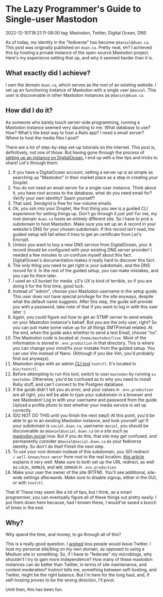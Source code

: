 # The Lazy Programmer's Guide to Single-user Mastodon
2022-12-10T18:21:11-08:00
tag: Mastodon, Twitter, Digital Ocean, DNS

As of today, my identity in the "fediverse" has become `@daniel@duan.ca`. This post was originally published
on `duan.ca`. Pretty neat, eh? I achieved this by hosting a private instance of the open-source Mastodon
project. Here's my experience setting that up, and why it seemed harder than it is.

## What exactly did I achieve?

I own the domain `duan.ca`, which serves as the root of an existing website. I set up an functioning
instance of Mastodon with a single user `@daniel`. This user is discoverable in other Mastodon instances as
`@daniel@duan.ca`.

## How did I do it?

As someone who barely touch server-side programming, running a Mastodon instance seemed very daunting to me.
What database to use? How? What's the best way to host a Rails app? I need a email server? Where to host the
media files I post?

There are a lot of step-by-step set-up tutorials on the internet. This post is, definitively, not one of
those. But having gone through the process of [setting up an instance on DigitalOcean][], I end up with a few
tips and tricks to share! Let's through them:

1. If you have a DigitalOcean account, setting a server up is as simple as searching up "Mastodon" in their
   market place as a step in creating your Droplet.
2. You _do not_ need an email server for a single-user instance. Think about it, you have root access to the
   database, what do you need email for? Verify your own identity? Spam yourself?
3. That said, Sendgrid is free for low-volume emails.
4. Ok, you ssh into your Droplet, the first thing you see is a guided CLI experience for setting things up.
   Don't go through it just yet! For me, my root domain `duan.ca` hosts an entirely different site. So I have
   to pick a subdomain to host Mastodon. Make sure you set up an A record in your website's DNS for your
   chosen subdomain. If this record isn't read, the guided setup will fail when it tries to get an certificate
   from Let's Encrypt.
5. Unless you want to buy a new DNS service from DigitalOcean, your A record should be configured with your
   existing DNS server provider! I needed a few minutes to un-confuse myself about this fact. DigitalOcean's
   documentation makes it really hard to discover this fact.
6. The only thing you need to get right is your subdomain, and the DNS record for it. In the rest of the
   guided setup, you can make mistakes, and you can fix them later.
7. I used an s3 bucket for media. s3's UX is kind of terrible, so if you are doing it for the first time, good
   luck.
8. Instead of "admin", choose your Mastodon username in the setup guide. This user does not have special
   privilege for the site anyways, despite what the default name suggests. After this step, the guide will
   provide you with a password, take note of that if you want to log in with this user later :)
9. Again, you could figure out how to get an STMP server to send emails on your Mastodon instance's behalf.
   But you are the only user, right? So you can just make some value up for all things SMTP/email related. At
   the end, when the guide asks whether to send a test Email, choose "no".
10. The Mastodon code is located at `/home/mastodon/live`. Most of the information is stored in
    `.env.production` in that directory. This is where you can change your mind/fix your mistake from the
    guided setup. You can use Vim instead of Nano. (Although if you like Vim, you'd probably find out
    anyways).
11. Mastodon ships with an admin [CLI tool][] `tootctl`. It's located in `bin/tootctl`.
12. Before attempting to run this tool, switch to user `mastodon` by running `su mastodon`. Otherwise, you'd
    be confused as to why you need to install Ruby stuff, and can't connect to the Postgres database.
13. If the guide didn't tell you an error, and your values in `.env.production` are all right, you will be
    able to type your subdomain in a browser and see Mastodon! Log in with your username and password from
    the guide. Upload a profile photo to test whether your media service is set up correctly.
14. (DO NOT DO THIS until you finish the next step!) At this point, you'd be able to go to an existing
    Mastodon instance, and look yourself up! If your subdomain is `social.duan.ca`, username `daniel`, you
    should be discoverable as `@daniel@social.duan.ca` on a site such as [mastodon.social][] now. But if you
    do this, that site may get confused, and permanently consider `@daniel@social.duan.ca` as your fediverse
    identity. So don't do that! Finish the next step.
15. To use your root domain instead of this subdomain, you 301 redirect `/.well-known/host-meta*` from root to
    the real location. [this article][Redirect] explains it very well. Make sure to both set up the URL
    redirect, as well as `LOCAL_DOMAIN`, and `WEB_DOMAIN` in `.env.production`.
16. Make your user the owner of the site (RTFM). You'll see additional, site-wide settings afterwards. Make
    sure to disable signup, either in the GUI, or with `tootctl`.

That it! These may seem like a lot of tips, but I think, as a smart programmer, you can eventually figure all
of these things out pretty easily. I put them down here because, had I known these, I would've saved a bunch
of times in the end.

[Redirect]: https://masto.host/mastodon-usernames-different-from-the-domain-used-for-installation/
[CLI tool]: https://docs.joinmastodon.org/admin/tootctl/
[setting up an instance on DigitalOcean]: https://marketplace.digitalocean.com/apps/mastodon
[mastodon.social]: https://mastodon.social

## Why?

Why spend the time, and money, to go through all of this?

This is a really good question. I [wished](https://duan.ca/2022/11/20/the-social-graph/) less people would
leave Twitter. I host my personal site/blog on my own domain, as opposed to using a Medium site or something.
So, if I have to "federate" my microblogs, why shouldn't I try to gain more independence? How many of these
mastodon instances can do better than Twitter, in terms of site maintenance, and content moderation? Instinct
tells me, something between self-hosting, and Twitter, might be the right balance. But I'm here for the long
haul, and, if self-hosting proves to be the wrong direction, I'll pivot.

Until then, this has been fun.
